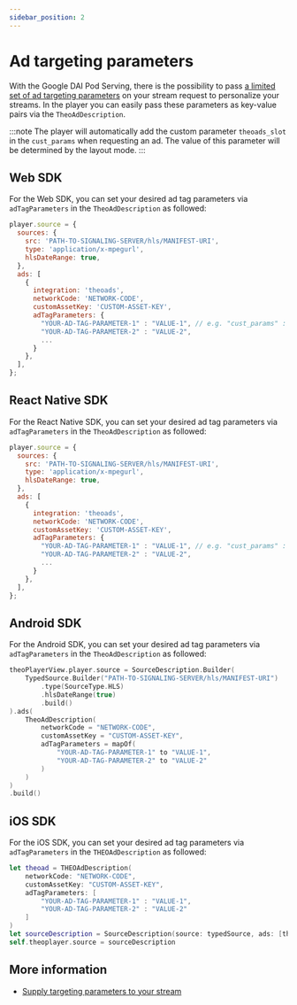 ```yaml
---
sidebar_position: 2
---
```


# Ad targeting parameters

With the Google DAI Pod Serving, there is the possibility to pass [a limited set of ad targeting parameters](https://support.google.com/admanager/answer/7320899) on your stream request to personalize your streams.
In the player you can easily pass these parameters as key-value pairs via the `TheoAdDescription`.

:::note
The player will automatically add the custom parameter `theoads_slot` in the `cust_params` when requesting an ad.
The value of this parameter will be determined by the layout mode.
:::

## Web SDK

For the Web SDK, you can set your desired ad tag parameters via `adTagParameters` in the `TheoAdDescription` as followed:

```javascript
player.source = {
  sources: {
    src: 'PATH-TO-SIGNALING-SERVER/hls/MANIFEST-URI',
    type: 'application/x-mpegurl',
    hlsDateRange: true,
  },
  ads: [
    {
      integration: 'theoads',
      networkCode: 'NETWORK-CODE',
      customAssetKey: 'CUSTOM-ASSET-KEY',
      adTagParameters: {
        "YOUR-AD-TAG-PARAMETER-1" : "VALUE-1", // e.g. "cust_params" : "YOUR-CUSTOM-PARAMETERS",
        "YOUR-AD-TAG-PARAMETER-2" : "VALUE-2",
        ...
      }
    },
  ],
};
```

## React Native SDK

For the React Native SDK, you can set your desired ad tag parameters via `adTagParameters` in the `TheoAdDescription` as followed:

```javascript
player.source = {
  sources: {
    src: 'PATH-TO-SIGNALING-SERVER/hls/MANIFEST-URI',
    type: 'application/x-mpegurl',
    hlsDateRange: true,
  },
  ads: [
    {
      integration: 'theoads',
      networkCode: 'NETWORK-CODE',
      customAssetKey: 'CUSTOM-ASSET-KEY',
      adTagParameters: {
        "YOUR-AD-TAG-PARAMETER-1" : "VALUE-1", // e.g. "cust_params" : "YOUR-CUSTOM-PARAMETERS",
        "YOUR-AD-TAG-PARAMETER-2" : "VALUE-2",
        ...
      }
    },
  ],
};
```

## Android SDK

For the Android SDK, you can set your desired ad tag parameters via `adTagParameters` in the `TheoAdDescription` as followed:

```kotlin
theoPlayerView.player.source = SourceDescription.Builder(
    TypedSource.Builder("PATH-TO-SIGNALING-SERVER/hls/MANIFEST-URI")
        .type(SourceType.HLS)
        .hlsDateRange(true)
        .build()
).ads(
    TheoAdDescription(
        networkCode = "NETWORK-CODE",
        customAssetKey = "CUSTOM-ASSET-KEY",
        adTagParameters = mapOf(
            "YOUR-AD-TAG-PARAMETER-1" to "VALUE-1",
            "YOUR-AD-TAG-PARAMETER-2" to "VALUE-2"
        )
    )
)
.build()
```

## iOS SDK

For the iOS SDK, you can set your desired ad tag parameters via `adTagParameters` in the `THEOAdDescription` as followed:

```swift
let theoad = THEOAdDescription(
    networkCode: "NETWORK-CODE",
    customAssetKey: "CUSTOM-ASSET-KEY",
    adTagParameters: [
        "YOUR-AD-TAG-PARAMETER-1" : "VALUE-1",
        "YOUR-AD-TAG-PARAMETER-2" : "VALUE-2"
    ]
)
let sourceDescription = SourceDescription(source: typedSource, ads: [theoad])
self.theoplayer.source = sourceDescription
```

## More information

- [Supply targeting parameters to your stream](https://support.google.com/admanager/answer/7320899)
